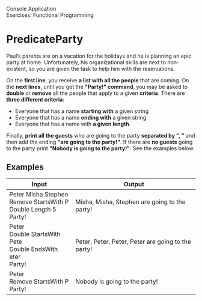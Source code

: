 Console Application<br>
Exercises: Functional Programming
# PredicateParty
Paul’s parents are on a vacation for the holidays and he is planning an epic party at home. Unfortunately, his organizational skills are next to non-existent, so you are given the task to help him with the reservations.


On the __first line__, you receive __a list with all the people__ that are coming. On the __next lines__, until you get the __"Party!" command__, you may be asked to __double__ or __remove__ all the people that apply to a given __criteria__. There are __three different criteria__: 
- Everyone that has a name __starting with__ a given string
- Everyone that has a name __ending with__ a given string
- Everyone that has a name with __a given length__.


Finally, __print all the guests__ who are going to the party __separated by ", "__ and then add the ending __"are going to the party!"__. If there are __no guests__ going to the party print __"Nobody is going to the party!"__. See the examples below:
## Examples
Input|Output
-----|------
Peter Misha Stephen<br>Remove StartsWith P<br>Double Length 5<br>Party!|Misha, Misha, Stephen are going to the party!
Peter<br>Double StartsWith Pete<br>Double EndsWith eter<br>Party!|Peter, Peter, Peter, Peter are going to the party!
Peter<br>Remove StartsWith P<br>Party!|Nobody is going to the party!
